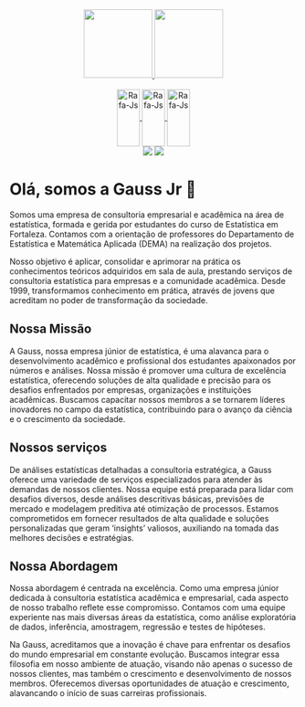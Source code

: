 <div align="center">
  <a href="https://github.com/GaussJr">
  <img height="120em" src="https://github-readme-stats.vercel.app/api?username=GaussJr&show_icons=true&theme=default&include_all_commits=true&count_private=true"/>
  <img height="120em" src="https://github-readme-stats.vercel.app/api/top-langs/?username=GaussJr&layout=compact&langs_count=7&theme=default"/>
</div>

<div style="display: inline_block" align="center"><br>     
  <img align="center" alt="Rafa-Js" height="100" width="40" src="https://cdn.jsdelivr.net/gh/devicons/devicon@latest/icons/r/r-original.svg">
   <img align="center" alt="Rafa-Js" height="100" width="40" src="https://cdn.jsdelivr.net/gh/devicons/devicon@latest/icons/python/python-original.svg">
   <img align="center" alt="Rafa-Js" height="100" width="40" src="https://cdn.jsdelivr.net/gh/devicons/devicon@latest/icons/latex/latex-original.svg">
</div>

<div align="center">
  <a href="https://instagram.com/gauss.ufc" target="_blank"><img src="https://img.shields.io/badge/-Instagram-%23E4405F?style=for-the-badge&logo=instagram&logoColor=white" target="_blank"></a>
  <a href = "mailto:gauss@dema.ufc.br"><img src="https://img.shields.io/badge/-Gmail-%23333?style=for-the-badge&logo=gmail&logoColor=white" target="_blank"></a>
</div>

# Olá, somos a Gauss Jr 👻

Somos uma empresa de consultoria empresarial e acadêmica na área de estatística, formada e gerida por estudantes do curso de Estatística em Fortaleza. Contamos com a orientação de professores do Departamento de Estatística e Matemática Aplicada (DEMA) na realização dos projetos.

Nosso objetivo é aplicar, consolidar e aprimorar na prática os conhecimentos teóricos adquiridos em sala de aula, prestando serviços de consultoria estatística para empresas e a comunidade acadêmica. Desde 1999, transformamos conhecimento em prática, através de jovens que acreditam no poder de transformação da sociedade.


## Nossa Missão
A Gauss, nossa empresa júnior de estatística, é uma alavanca para o desenvolvimento acadêmico e profissional dos estudantes apaixonados por números e análises. Nossa missão é promover uma cultura de excelência estatística, oferecendo soluções de alta qualidade e precisão para os desafios enfrentados por empresas, organizações e instituições acadêmicas. Buscamos capacitar nossos membros a se tornarem líderes inovadores no campo da estatística, contribuindo para o avanço da ciência e o crescimento da sociedade.

## Nossos serviços
De análises estatísticas detalhadas a consultoria estratégica, a Gauss oferece uma variedade de serviços especializados para atender às demandas de nossos clientes. Nossa equipe está preparada para lidar com desafios diversos, desde análises descritivas básicas, previsões de mercado e modelagem preditiva até otimização de processos. Estamos comprometidos em fornecer resultados de alta qualidade e soluções personalizadas que geram ‘insights’ valiosos, auxiliando na tomada das melhores decisões e estratégias.

## Nossa Abordagem
Nossa abordagem é centrada na excelência. Como uma empresa júnior dedicada à consultoria estatística acadêmica e empresarial, cada aspecto de nosso trabalho reflete esse compromisso. Contamos com uma equipe experiente nas mais diversas áreas da estatística, como análise exploratória de dados, inferência, amostragem, regressão e testes de hipóteses.

Na Gauss, acreditamos que a inovação é chave para enfrentar os desafios do mundo empresarial em constante evolução. Buscamos integrar essa filosofia em nosso ambiente de atuação, visando não apenas o sucesso de nossos clientes, mas também o crescimento e desenvolvimento de nossos membros. Oferecemos diversas oportunidades de atuação e crescimento, alavancando o início de suas carreiras profissionais.

